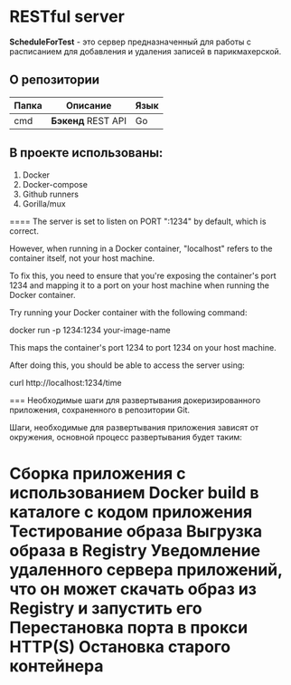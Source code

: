 # RESTful server

**ScheduleForTest** - это сервер предназначенный для работы с расписанием для добавления и удаления записей в парикмахерской.

## О репозитории

| Папка      | Описание                      | Язык  |
|------------|-------------------------------|-------|
| cmd        | **Бэкенд** REST API           | Go    |


## В проекте использованы:
1. Docker
2. Docker-compose
3. Github runners
4. Gorilla/mux



====
The server is set to listen on PORT ":1234" by default, which is correct.

However, when running in a Docker container, "localhost" refers to the container itself, not your host machine.

To fix this, you need to ensure that you're exposing the container's port 1234 and mapping it to a port on your host machine when running the Docker container.

Try running your Docker container with the following command:

docker run -p 1234:1234 your-image-name



This maps the container's port 1234 to port 1234 on your host machine.

After doing this, you should be able to access the server using:

curl http://localhost:1234/time



===
Необходимые шаги для развертывания докеризированного приложения, сохраненного в репозитории Git.

Шаги, необходимые для развертывания приложения зависят от окружения, основной процесс развертывания будет таким:

Сборка приложения с использованием Docker build в каталоге с кодом приложения
Тестирование образа
Выгрузка образа в Registry
Уведомление удаленного сервера приложений, что он может скачать образ из Registry и запустить его
Перестановка порта в прокси HTTP(S)
Остановка старого контейнера
===
